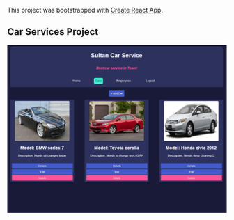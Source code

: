 This project was bootstrapped with [Create React App](https://github.com/facebook/create-react-app).

## Car Services Project

![](images/car1.PNG)
